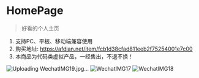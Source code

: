 # HomePage
> 好看的个人主页

1. 支持PC、平板、移动端兼容使用
2. 购买地址: https://afdian.net/item/fcb1d38cfad811eeb2f75254001e7c00
3. 本商品为代码类虚拟产品，一经售出，不退不换！

![Uploading WechatIMG19.jpg…]()
![WechatIMG17](https://github.com/carolcoral/HomePage/assets/8952687/3db6ca64-8645-406e-abbd-6aba3a53b4ef)
![WechatIMG18](https://github.com/carolcoral/HomePage/assets/8952687/e9545d1e-1de9-476a-bb28-90062c125093)
